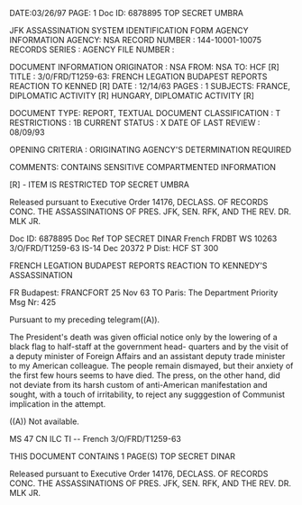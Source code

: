 DATE:03/26/97
PAGE: 1
Doc ID: 6878895
TOP SECRET UMBRA

JFK ASSASSINATION SYSTEM
IDENTIFICATION FORM
AGENCY INFORMATION
AGENCY: NSA
RECORD NUMBER : 144-10001-10075
RECORDS SERIES :
AGENCY FILE NUMBER :

DOCUMENT INFORMATION
ORIGINATOR : NSA
FROM: NSA
TO: HCF [R]
TITLE :
3/0/FRD/T1259-63: FRENCH LEGATION BUDAPEST REPORTS REACTION TO KENNED [R]
DATE : 12/14/63
PAGES : 1
SUBJECTS:
FRANCE, DIPLOMATIC ACTIVITY [R]
HUNGARY, DIPLOMATIC ACTIVITY [R]

DOCUMENT TYPE: REPORT, TEXTUAL DOCUMENT
CLASSIFICATION : T
RESTRICTIONS : 1B
CURRENT STATUS : X
DATE OF LAST REVIEW : 08/09/93

OPENING CRITERIA :
ORIGINATING AGENCY'S DETERMINATION REQUIRED

COMMENTS:
CONTAINS SENSITIVE COMPARTMENTED INFORMATION

[R] - ITEM IS RESTRICTED
TOP SECRET UMBRA

Released pursuant to Executive Order 14176, DECLASS. OF RECORDS CONC. THE ASSASSINATIONS OF PRES. JFK, SEN.
RFK, AND THE REV. DR. MLK JR.

Doc ID: 6878895
Doc Ref TOP SECRET DINAR
French FRDBT WS 10263 3/O/FRD/T1259-63
IS-14 Dec 20372 P
Dist: HCF
ST 300

FRENCH LEGATION BUDAPEST REPORTS REACTION TO KENNEDY'S
ASSASSINATION

FR Budapest: FRANCFORT 25 Nov 63
TO Paris: The Department Priority
Msg Nr: 425

Pursuant to my preceding telegram((A)).

The President's death was given official notice only by the
lowering of a black flag to half-staff at the government head-
quarters and by the visit of a deputy minister of Foreign Affairs
and an assistant deputy trade minister to my American colleague.
The people remain dismayed, but their anxiety of the first few
hours seems to have died. The press, on the other hand, did
not deviate from its harsh custom of anti-American manifestation
and sought, with a touch of irritability, to reject any
sugggestion of Communist implication in the attempt.

((A)) Not available.

MS 47 CN ILC TI --
French 3/O/FRD/T1259-63

THIS DOCUMENT CONTAINS 1 PAGE(S)
TOP SECRET DINAR

Released pursuant to Executive Order 14176, DECLASS. OF RECORDS CONC. THE ASSASSINATIONS OF PRES. JFK, SEN.
RFK, AND THE REV. DR. MLK JR.
